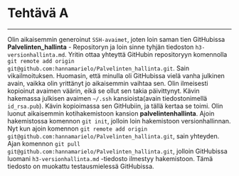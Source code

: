 # Tehtävä A

-----------
Olin aikaisemmin generoinut `SSH-avaimet`, joten loin saman tien GitHubissa **Palvelinten_hallinta** - Repositoryn ja loin sinne tyhjän tiedoston `h3-versionhallinta.md`. Yritin ottaa yhteyttä GitHubin repositoryyn komennolla `git remote add origin git@github.com:hannamarielo/Palvelinten_hallinta.git`. Sain vikailmoituksen. Huomasin, että minulla oli GitHubissa vielä vanha julkinen avain, vaikka olin yrittänyt jo aikaisemmin vaihtaa sen. Olin ilmeisesti kopioinut avaimen väärin, eikä se ollut sen takia päivittynyt. Kävin hakemassa julkisen avaimen `~/.ssh` kansioista(avain tiedostonimellä `id_rsa.pub`). Kävin kopioimassa sen GitHubiin, ja tällä kertaa se toimi. Olin luonut aikaisemmin kotihakemistoon kansion **palvelintenhallinta**. Ajoin hakemistossa komennon `git init`, jolloin loin hakemistoon versionhallinnan. Nyt kun ajoin komennon `git remote add origin git@github.com:hannamarielo/Palvelinten_hallinta.git`, sain yhteyden. Ajan komennon `git pull git@github.com:hannamarielo/Palvelinten_hallinta.git`, jolloin GitHubissa luomani `h3-versionhallinta.md` -tiedosto ilmestyy hakemistoon. Tämä tiedosto on muokattu testausmielessä GitHubissa.
